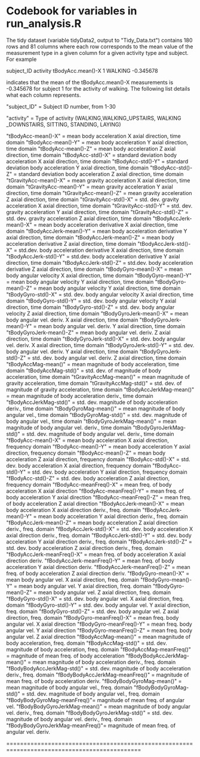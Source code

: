 Codebook for variables in run_analysis.R 
============================================================================================

The tidy dataset (variable tidyData2, output to "Tidy_Data.txt") contains 180 rows and 81 columns where each row corresponds to the mean value of the measurement type in a given column for a given activity type and subject. For example

subject_ID   activity  tBodyAcc.mean()-X
    1        WALKING    -0.345678
    
indicates that the mean of the tBodyAcc.mean()-X measurements is -0.345678 for subject 1 for the activity of walking. The following list details what each column represents.

"subject_ID" = Subject ID number, from 1-30

"activity" = Type of activity (WALKING,WALKING_UPSTAIRS, WALKING _DOWNSTAIRS, SITTING,
             STANDING, LAYING)
             
"tBodyAcc-mean()-X" = mean body acceleration X axial direction, time domain
"tBodyAcc-mean()-Y" = mean body acceleration Y axial direction, time domain
"tBodyAcc-mean()-Z" = mean body acceleration Z axial direction, time domain
"tBodyAcc-std()-X" = standard deviation body acceleration X axial direction, time domain
"tBodyAcc-std()-Y" = standard deviation body acceleration Y axial direction, time domain
"tBodyAcc-std()-Z" = standard deviation body acceleration Z axial direction, time domain
"tGravityAcc-mean()-X" = mean gravity acceleration X axial direction, time domain
"tGravityAcc-mean()-Y" = mean gravity acceleration Y axial direction, time domain
"tGravityAcc-mean()-Z" = mean gravity acceleration Z axial direction, time domain
"tGravityAcc-std()-X" = std. dev. gravity acceleration X axial direction, time domain
"tGravityAcc-std()-Y" = std. dev. gravity acceleration Y axial direction, time domain
"tGravityAcc-std()-Z" = std. dev. gravity acceleration Z axial direction, time domain
"tBodyAccJerk-mean()-X" = mean body acceleration derivative X axial direction, time domain
"tBodyAccJerk-mean()-Y" = mean body acceleration derivative Y axial direction, time domain
"tBodyAccJerk-mean()-Z" = mean body acceleration derivative Z axial direction, time domain
"tBodyAccJerk-std()-X" = std.dev. body acceleration derivative X axial direction, time domain
"tBodyAccJerk-std()-Y" = std.dev. body acceleration derivative Y axial direction, time domain
"tBodyAccJerk-std()-Z" = std.dev. body acceleration derivative Z axial direction, time domain
"tBodyGyro-mean()-X" = mean body angular velocity X axial direction, time domain
"tBodyGyro-mean()-Y" = mean body angular velocity Y axial direction, time domain
"tBodyGyro-mean()-Z" = mean body angular velocity Y axial direction, time domain
"tBodyGyro-std()-X" = std. dev. body angular velocity X axial direction, time domain
"tBodyGyro-std()-Y" = std. dev. body angular velocity Y axial direction, time domain
"tBodyGyro-std()-Z" = std. dev. body angular velocity Z axial direction, time domain
"tBodyGyroJerk-mean()-X" = mean body angular vel. deriv. X axial direction, time domain
"tBodyGyroJerk-mean()-Y" = mean body angular vel. deriv. Y axial direction, time domain
"tBodyGyroJerk-mean()-Z" = mean body angular vel. deriv. Z axial direction, time domain
"tBodyGyroJerk-std()-X" = std. dev. body angular vel. deriv. X axial direction, time domain
"tBodyGyroJerk-std()-Y" = std. dev. body angular vel. deriv. Y axial direction, time domain
"tBodyGyroJerk-std()-Z" = std. dev. body angular vel. deriv. Z axial direction, time domain
"tBodyAccMag-mean()" = mean magnitude of body acceleration, time domain
"tBodyAccMag-std()" = std. dev. of magnitude of body acceleration, time domain
"tGravityAccMag-mean()" = mean magnitude of gravity acceleration, time domain
"tGravityAccMag-std()" = std. dev. of magnitude of gravity acceleration, time domain
"tBodyAccJerkMag-mean()" = mean magnitude of body acceleration deriv., time domain
"tBodyAccJerkMag-std()" = std. dev. magnitude of body acceleration deriv., time domain
"tBodyGyroMag-mean()" = mean magnitude of body angular vel., time domain
"tBodyGyroMag-std()" = std. dev. magnitude of body angular vel., time domain
"tBodyGyroJerkMag-mean()" = mean magnitude of body angular vel. deriv., time domain
"tBodyGyroJerkMag-std()" = std. dev. magnitude of body angular vel. deriv., time domain
"fBodyAcc-mean()-X" = mean body acceleration X axial direction, frequency domain
"fBodyAcc-mean()-Y" = mean body acceleration Y axial direction, frequency domain
"fBodyAcc-mean()-Z" = mean body acceleration Z axial direction, frequency domain
"fBodyAcc-std()-X" = std. dev. body acceleration X axial direction, frequency domain
"fBodyAcc-std()-Y" = std. dev. body acceleration Y axial direction, frequency domain
"fBodyAcc-std()-Z" = std. dev. body acceleration Z axial direction, frequency domain
"fBodyAcc-meanFreq()-X" = mean freq. of body acceleration X axial direction
"fBodyAcc-meanFreq()-Y" = mean freq. of body acceleration Y axial direction
"fBodyAcc-meanFreq()-Z" = mean freq. of body acceleration Z axial direction
"fBodyAccJerk-mean()-X" = mean body acceleration X axial direction deriv., freq. domain
"fBodyAccJerk-mean()-Y" = mean body acceleration Y axial direction deriv., freq. domain
"fBodyAccJerk-mean()-Z" = mean body acceleration Z axial direction deriv., freq. domain
"fBodyAccJerk-std()-X" = std. dev. body acceleration X axial direction deriv., freq. domain
"fBodyAccJerk-std()-Y" = std. dev. body acceleration Y axial direction deriv., freq. domain
"fBodyAccJerk-std()-Z" = std. dev. body acceleration Z axial direction deriv., freq. domain
"fBodyAccJerk-meanFreq()-X" = mean freq. of body acceleration X axial direction deriv.
"fBodyAccJerk-meanFreq()-Y" = mean freq. of body acceleration Y axial direction deriv.
"fBodyAccJerk-meanFreq()-Z" = mean freq. of body acceleration Z axial direction deriv.
"fBodyGyro-mean()-X" = mean body angular vel. X axial direction, freq. domain
"fBodyGyro-mean()-Y" = mean body angular vel. Y axial direction, freq. domain
"fBodyGyro-mean()-Z" = mean body angular vel. Z axial direction, freq. domain
"fBodyGyro-std()-X" = std. dev. body angular vel. X axial direction, freq. domain
"fBodyGyro-std()-Y" = std. dev. body angular vel. Y axial direction, freq. domain
"fBodyGyro-std()-Z" = std. dev. body angular vel. Z axial direction, freq. domain
"fBodyGyro-meanFreq()-X" = mean freq. body angular vel. X axial direction
"fBodyGyro-meanFreq()-Y" = mean freq. body angular vel. Y axial direction
"fBodyGyro-meanFreq()-Z" = mean freq. body angular vel. Z axial direction
"fBodyAccMag-mean()" = mean magnitude of body acceleration, freq. domain
"fBodyAccMag-std()" = std. dev. magnitude of body acceleration, freq. domain
"fBodyAccMag-meanFreq()" = magnitude of mean freq. of body acceleration
"fBodyBodyAccJerkMag-mean()" = mean magnitude of body acceleration deriv., freq. domain
"fBodyBodyAccJerkMag-std()" = std. dev. magnitude of body acceleration deriv., freq. domain
"fBodyBodyAccJerkMag-meanFreq()" = magnitude of mean freq. of body acceleration deriv.
"fBodyBodyGyroMag-mean()" = mean magnitude of body angular vel., freq. domain
"fBodyBodyGyroMag-std()" = std. dev. magnitude of body angular vel., freq. domain
"fBodyBodyGyroMag-meanFreq()"= magnitude of mean freq. of angular vel.
"fBodyBodyGyroJerkMag-mean()" = mean magnitude of body angular vel. deriv., freq. domain
"fBodyBodyGyroJerkMag-std()" = std. dev. magnitude of body angular vel. deriv., freq. domain
"fBodyBodyGyroJerkMag-meanFreq()"= magnitude of mean freq. of angular vel. deriv.

=============================================================================================